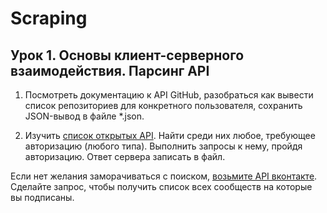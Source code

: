# Scraping

## Урок 1. Основы клиент-серверного взаимодействия. Парсинг API

1. Посмотреть документацию к API GitHub, разобраться как вывести список репозиториев для конкретного пользователя, сохранить JSON-вывод в файле *.json.

2. Изучить [список открытых API](https://www.programmableweb.com/category/all/apis). Найти среди них любое, требующее авторизацию (любого типа). Выполнить запросы к нему, пройдя авторизацию. Ответ сервера записать в файл.

Если нет желания заморачиваться с поиском, [возьмите API вконтакте](https://vk.com/dev/first_guide). Сделайте запрос, чтобы получить список всех сообществ на которые вы подписаны.
